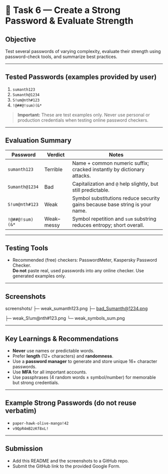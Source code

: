 # 🔐 Task 6 — Create a Strong Password & Evaluate Strength

## Objective
Test several passwords of varying complexity, evaluate their strength using password-check tools, and summarize best practices.

---

## Tested Passwords (examples provided by user)
1. `sumanth123`  
2. `Sumanth@1234`  
3. `S!um@nth#123`  
4. `!@##@!sum)(&*`

> **Important:** These are test examples only. Never use personal or production credentials when testing online password checkers.

---

## Evaluation Summary

| Password | Verdict | Notes |
|----------|---------|-------|
| `sumanth123` | Terrible | Name + common numeric suffix; cracked instantly by dictionary attacks. |
| `Sumanth@1234` | Bad | Capitalization and `@` help slightly, but still predictable. |
| `S!um@nth#123` | Weak | Symbol substitutions reduce security gains because base string is your name. |
| `!@##@!sum)(&*` | Weak–messy | Symbol repetition and `sum` substring reduces entropy; short overall. |

---

## Testing Tools
- Recommended (free) checkers: PasswordMeter, Kaspersky Password Checker.  
**Do not** paste real, used passwords into any online checker. Use generated examples only.

---

## Screenshots

screenshots/
├─ weak_sumanth123.png
├─ bad_Sumanth@1234.png

├─ weak_S!um@nth#123.png
└─ weak_symbols_sum.png


---

## Key Learnings & Recommendations
- **Never** use names or predictable words.  
- Prefer **length** (12+ characters) and **randomness**.  
- Use a **password manager** to generate and store unique 16+ character passwords.  
- Use **MFA** for all important accounts.  
- Use passphrases (4 random words ± symbol/number) for memorable but strong credentials.

---

## Example Strong Passwords (do not reuse verbatim)
- `paper-hawk-olive-mango!42`  
- `v9QpR4mB2zKf8xL!`  

---

## Submission
- Add this README and the screenshots to a GitHub repo.  
- Submit the GitHub link to the provided Google Form.

